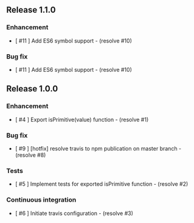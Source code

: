 ## Release 1.1.0
### Enhancement
- [ #11 ] Add ES6 symbol support - (resolve #10)
### Bug fix
- [ #11 ] Add ES6 symbol support - (resolve #10)


## Release 1.0.0
### Enhancement
- [ #4 ] Export isPrimitive(value) function - (resolve #1)
### Bug fix
- [ #9 ] [hotfix] resolve travis to npm publication on master branch - (resolve #8)
### Tests
- [ #5 ] Implement tests for exported isPrimitive function - (resolve #2)
### Continuous integration
- [ #6 ] Initiate travis configuration - (resolve #3)
